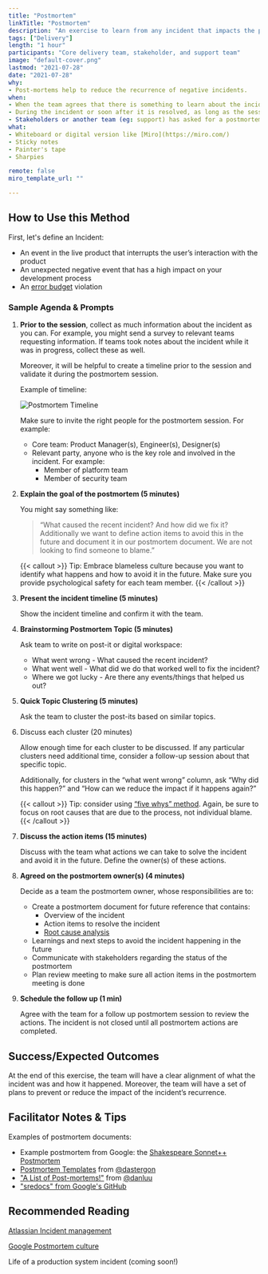 ```yaml
---
title: "Postmortem"
linkTitle: "Postmortem"
description: "An exercise to learn from any incident that impacts the product or users. In the SRE community, this exercise is called an incident retrospective."
tags: ["Delivery"]
length: "1 hour"
participants: "Core delivery team, stakeholder, and support team"
image: "default-cover.png" 
lastmod: "2021-07-28"
date: "2021-07-28"
why: 
- Post-mortems help to reduce the recurrence of negative incidents.
when:
- When the team agrees that there is something to learn about the incident or near miss.
- During the incident or soon after it is resolved, as long as the session would not interfere with resolving the incident
- Stakeholders or another team (eg: support) has asked for a postmortem session.
what:
- Whiteboard or digital version like [Miro](https://miro.com/)
- Sticky notes
- Painter's tape
- Sharpies

remote: false
miro_template_url: "" 

---
```

## How to Use this Method
First, let's define an Incident:
- An event in the live product that interrupts the user’s interaction with the product
- An unexpected negative event that has a high impact on your development process
- An [error budget](https://cloud.google.com/blog/products/management-tools/sre-error-budgets-and-maintenance-windows) violation

### Sample Agenda & Prompts
1. **Prior to the session**, collect as much information about the incident as you can. For example, you might send a survey to relevant teams requesting information. If teams took notes about the incident while it was in progress, collect these as well.
   
   Moreover, it will be helpful to create a timeline prior to the session and validate it during the postmortem session.
   
   Example of timeline:
   
   ![Postmortem Timeline](/images/practices/postmortem/timeline.jpg)
   
   Make sure to invite the right people for the postmortem session. For example:
   
   - Core team: Product Manager(s), Engineer(s), Designer(s)
   - Relevant party, anyone who is the key role and involved in the incident. For example:
      - Member of platform team
      - Member of security team

1. **Explain the goal of the postmortem (5 minutes)**

   You might say something like: 
   
   > “What caused the recent incident? And how did we fix it? Additionally we want to define action items to avoid this in the future and document it in our postmortem document.  We are not looking to find someone to blame.” 
   
   {{< callout >}}
   Tip: Embrace blameless culture because you want to identify what happens and how to avoid it in the future. Make sure you provide psychological safety for each team member.
   {{< /callout >}}

1. **Present the incident timeline (5 minutes)**

   Show the incident timeline and confirm it with the team.

1. **Brainstorming Postmortem Topic (5 minutes)**

   Ask team to write on post-it or digital workspace:
   
   - What went wrong - What caused the recent incident?
   - What went well - What did we do that worked well to fix the incident?
   - Where we got lucky - Are there any events/things that helped us out?

1. **Quick Topic Clustering (5 minutes)**
   
   Ask the team to cluster the post-its based on similar topics.

1. Discuss each cluster (20 minutes)
   
   Allow enough time for each cluster to be discussed. If any particular clusters need additional time, consider a follow-up session about that specific topic.
   
   Additionally, for clusters in the “what went wrong” column, ask “Why did this happen?” and “How can we reduce the impact if it happens again?” 
   
   {{< callout >}}
   Tip: consider using [“five whys” method](https://en.wikipedia.org/wiki/Five_whys). Again, be sure to focus on root causes that are due to the process, not individual blame.  
   {{< /callout >}}

1. **Discuss the action items (15 minutes)**

   Discuss with the team what actions we can take to solve the incident and avoid it in the future. Define the owner(s) of these actions.

1. **Agreed on the postmortem owner(s) (4 minutes)**

   Decide as a team the postmortem owner, whose responsibilities are to:
   
   - Create a postmortem document for future reference that contains:
      - Overview of the incident
      - Action items to resolve the incident
      - [Root cause analysis](https://asq.org/quality-resources/root-cause-analysis)
   - Learnings and next steps to avoid the incident happening in the future
   - Communicate with stakeholders regarding the status of the postmortem
   - Plan review meeting to make sure all action items in the postmortem meeting is done

1. **Schedule the follow up (1 min)**

   Agree with the team for a follow up postmortem session to review the actions. The incident is not closed until all postmortem actions are completed. 

## Success/Expected Outcomes
At the end of this exercise, the team will have a clear alignment of what the incident was and how it happened. Moreover, the team will have a set of plans to prevent or reduce the impact of the incident’s recurrence. 

## Facilitator Notes & Tips
Examples of postmortem documents: 

- Example postmortem from Google: the [Shakespeare Sonnet++ Postmortem](https://sre.google/sre-book/example-postmortem/)
- [Postmortem Templates](https://github.com/dastergon/postmortem-templates) from [@dastergon](https://github.com/dastergon)
- ["A List of Post-mortems!"](https://github.com/danluu/postmortems) from [@danluu](https://github.com/danluu)
- ["sredocs" from Google's GitHub](https://github.com/google/sredocs)

## Recommended Reading
[Atlassian Incident management](https://www.atlassian.com/incident-management)

[Google Postmortem culture](https://sre.google/sre-book/postmortem-culture/)

Life of a production system incident (coming soon!)
